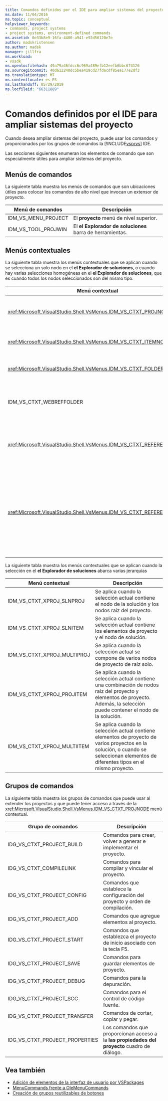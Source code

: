 ```yaml
---
title: Comandos definidos por el IDE para ampliar sistemas del proyecto | Documentos de Microsoft
ms.date: 11/04/2016
ms.topic: conceptual
helpviewer_keywords:
- commands, project systems
- project systems, environment-defined commands
ms.assetid: 0e33b8e9-16fa-4400-a941-e92d56120e7e
author: madskristensen
ms.author: madsk
manager: jillfra
ms.workload:
- vssdk
ms.openlocfilehash: 49a79a46fdcc6c969a489efb12eefb6bbc674126
ms.sourcegitcommit: 40d612240dc5bea418cd27fdacdf85ea177e2df3
ms.translationtype: MT
ms.contentlocale: es-ES
ms.lasthandoff: 05/29/2019
ms.locfileid: "66311889"
---
```

# <a name="ide-defined-commands-for-extending-project-systems"></a>Comandos definidos por el IDE para ampliar sistemas del proyecto
Cuando desea ampliar sistemas del proyecto, puede usar los comandos y proporcionados por los grupos de comandos la [!INCLUDE[vsprvs](../../code-quality/includes/vsprvs_md.md)] IDE.

 Las secciones siguientes enumeran los elementos de comando que son especialmente útiles para ampliar sistemas del proyecto.

## <a name="command-menus"></a>Menús de comandos
 La siguiente tabla muestra los menús de comandos que son ubicaciones útiles para colocar los comandos de alto nivel que invocan un extensor de proyecto.

|Menú de comandos|Descripción|
|------------------|-----------------|
|IDM_VS_MENU_PROJECT|El **proyecto** menú de nivel superior.|
|IDM_VS_TOOL_PROJWIN|El **el Explorador de soluciones** barra de herramientas.|

## <a name="shortcut-menus"></a>Menús contextuales
 La siguiente tabla muestra los menús contextuales que se aplican cuando se selecciona un solo nodo en el **el Explorador de soluciones**, o cuando hay varias selecciones homogéneas en el **el Explorador de soluciones**, que es cuando todos los nodos seleccionados son del mismo tipo.

|Menú contextual|Descripción|
|-------------------|-----------------|
|<xref:Microsoft.VisualStudio.Shell.VsMenus.IDM_VS_CTXT_PROJNODE>|Se aplica cuando se selecciona el nodo del proyecto.|
|<xref:Microsoft.VisualStudio.Shell.VsMenus.IDM_VS_CTXT_ITEMNODE>|Se aplica cuando se selecciona un archivo.|
|<xref:Microsoft.VisualStudio.Shell.VsMenus.IDM_VS_CTXT_FOLDERNODE>|Se aplica cuando se selecciona una carpeta.|
|IDM_VS_CTXT_WEBREFFOLDER|Se aplica cuando se selecciona la carpeta de referencia Web.|
|<xref:Microsoft.VisualStudio.Shell.VsMenus.IDM_VS_CTXT_REFERENCEROOT>|Se aplica cuando se selecciona el nodo raíz de referencias denominado "Referencias".|
|<xref:Microsoft.VisualStudio.Shell.VsMenus.IDM_VS_CTXT_REFERENCE>|Se aplica cuando se seleccionan los nodos de referencia; Estos incluyen el ensamblado, COM y las referencias de proyecto. No incluye referencias Web.|

 La siguiente tabla muestra los menús contextuales que se aplican cuando la selección en el **el Explorador de soluciones** abarca varias jerarquías

|Menú contextual|Descripción|
|-------------------|-----------------|
|IDM_VS_CTXT_XPROJ_SLNPROJ|Se aplica cuando la selección actual contiene el nodo de la solución y los nodos raíz del proyecto.|
|IDM_VS_CTXT_XPROJ_SLNITEM|Se aplica cuando la selección actual contiene los elementos de proyecto y el nodo de solución.|
|IDM_VS_CTXT_XPROJ_MULTIPROJ|Se aplica cuando la selección actual se compone de varios nodos de proyecto de raíz solo.|
|IDM_VS_CTXT_XPROJ_PROJITEM|Se aplica cuando la selección actual contiene una combinación de nodos raíz del proyecto y elementos de proyecto. Además, la selección puede contener el nodo de la solución.|
|IDM_VS_CTXT_XPROJ_MULTIITEM|Se aplica cuando la selección actual contiene elementos de proyecto de varios proyectos en la solución, o cuando se seleccionan elementos de diferentes tipos en el mismo proyecto.|

## <a name="command-groups"></a>Grupos de comandos
 La siguiente tabla muestra los grupos de comandos que puede usar al extender los proyectos y que puede tener acceso a través de la <xref:Microsoft.VisualStudio.Shell.VsMenus.IDM_VS_CTXT_PROJNODE> menú contextual.

|Grupo de comandos|Descripción|
|-------------------|-----------------|
|IDG_VS_CTXT_PROJECT_BUILD|Comandos para crear, volver a generar e implementar el proyecto.|
|IDG_VS_CTXT_COMPILELINK|Comandos para compilar y vincular el proyecto.|
|IDG_VS_CTXT_PROJECT_CONFIG|Comandos que establece la configuración del proyecto y orden de compilación.|
|IDG_VS_CTXT_PROJECT_ADD|Comandos que agregue elementos al proyecto.|
|IDG_VS_CTXT_PROJECT_START|Comandos que establezca el proyecto de inicio asociado con la tecla F5.|
|IDG_VS_CTXT_PROJECT_SAVE|Comandos para guardar elementos de proyecto.|
|IDG_VS_CTXT_PROJECT_DEBUG|Comandos para la depuración.|
|IDG_VS_CTXT_PROJECT_SCC|Comandos para el control de código fuente.|
|IDG_VS_CTXT_PROJECT_TRANSFER|Comandos de cortar, copiar y pegar.|
|IDG_VS_CTXT_PROJECT_PROPERTIES|Los comandos que proporcionan acceso a la **las propiedades del proyecto** cuadro de diálogo.|

## <a name="see-also"></a>Vea también
- [Adición de elementos de la interfaz de usuario por VSPackages](../../extensibility/internals/how-vspackages-add-user-interface-elements.md)
- [MenuCommands frente a OleMenuCommands](../../extensibility/menucommands-vs-olemenucommands.md)
- [Creación de grupos reutilizables de botones](../../extensibility/creating-reusable-groups-of-buttons.md)